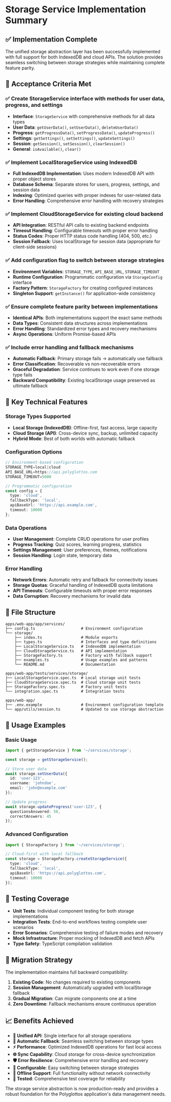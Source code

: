 # Storage Service Implementation Summary

## ✅ Implementation Complete

The unified storage abstraction layer has been successfully implemented with full support for both IndexedDB and cloud APIs. The solution provides seamless switching between storage strategies while maintaining complete feature parity.

## 🎯 Acceptance Criteria Met

### ✅ Create StorageService interface with methods for user data, progress, and settings
- **Interface**: `StorageService` with comprehensive methods for all data types
- **User Data**: `getUserData()`, `setUserData()`, `deleteUserData()`
- **Progress**: `getProgressData()`, `setProgressData()`, `updateProgress()`
- **Settings**: `getSettings()`, `setSettings()`, `updateSettings()`
- **Session**: `getSession()`, `setSession()`, `clearSession()`
- **General**: `isAvailable()`, `clear()`

### ✅ Implement LocalStorageService using IndexedDB
- **Full IndexedDB Implementation**: Uses modern IndexedDB API with proper object stores
- **Database Schema**: Separate stores for users, progress, settings, and session data
- **Indexing**: Optimized queries with proper indexes for user-related data
- **Error Handling**: Comprehensive error handling with recovery strategies

### ✅ Implement CloudStorageService for existing cloud backend
- **API Integration**: RESTful API calls to existing backend endpoints
- **Timeout Handling**: Configurable timeouts with proper error handling
- **Status Codes**: Proper HTTP status code handling (404, 500, etc.)
- **Session Fallback**: Uses localStorage for session data (appropriate for client-side sessions)

### ✅ Add configuration flag to switch between storage strategies
- **Environment Variables**: `STORAGE_TYPE`, `API_BASE_URL`, `STORAGE_TIMEOUT`
- **Runtime Configuration**: Programmatic configuration via `StorageConfig` interface
- **Factory Pattern**: `StorageFactory` for creating configured instances
- **Singleton Support**: `getInstance()` for application-wide consistency

### ✅ Ensure complete feature parity between implementations
- **Identical APIs**: Both implementations support the exact same methods
- **Data Types**: Consistent data structures across implementations
- **Error Handling**: Standardized error types and recovery mechanisms
- **Async Operations**: Uniform Promise-based APIs

### ✅ Include error handling and fallback mechanisms
- **Automatic Fallback**: Primary storage fails → automatically use fallback
- **Error Classification**: Recoverable vs non-recoverable errors
- **Graceful Degradation**: Service continues to work even if one storage type fails
- **Backward Compatibility**: Existing localStorage usage preserved as ultimate fallback

## 🔧 Key Technical Features

### Storage Types Supported
- **Local Storage (IndexedDB)**: Offline-first, fast access, large capacity
- **Cloud Storage (API)**: Cross-device sync, backup, unlimited capacity
- **Hybrid Mode**: Best of both worlds with automatic fallback

### Configuration Options
```typescript
// Environment-based configuration
STORAGE_TYPE=local|cloud
API_BASE_URL=https://api.polyglottos.com
STORAGE_TIMEOUT=5000

// Programmatic configuration
const config = {
  type: 'cloud',
  fallbackType: 'local',
  apiBaseUrl: 'https://api.example.com',
  timeout: 10000
};
```

### Data Operations
- **User Management**: Complete CRUD operations for user profiles
- **Progress Tracking**: Quiz scores, learning progress, statistics
- **Settings Management**: User preferences, themes, notifications
- **Session Handling**: Login state, temporary data

### Error Handling
- **Network Errors**: Automatic retry and fallback for connectivity issues
- **Storage Quotas**: Graceful handling of IndexedDB quota limitations
- **API Timeouts**: Configurable timeouts with proper error responses
- **Data Corruption**: Recovery mechanisms for invalid data

## 📁 File Structure

```
apps/web-app/app/services/
├── config.ts                    # Environment configuration
└── storage/
    ├── index.ts                 # Module exports
    ├── types.ts                 # Interfaces and type definitions
    ├── LocalStorageService.ts   # IndexedDB implementation
    ├── CloudStorageService.ts   # API implementation
    ├── StorageFactory.ts        # Factory with fallback support
    ├── examples.ts              # Usage examples and patterns
    └── README.md                # Documentation

apps/web-app/tests/services/storage/
├── LocalStorageService.spec.ts  # Local storage unit tests
├── CloudStorageService.spec.ts  # Cloud storage unit tests
├── StorageFactory.spec.ts       # Factory unit tests
└── integration.spec.ts          # Integration tests

apps/web-app/
├── .env.example                 # Environment configuration template
└── app/utils/session.ts         # Updated to use storage abstraction
```

## 🚀 Usage Examples

### Basic Usage
```typescript
import { getStorageService } from '~/services/storage';

const storage = getStorageService();

// Store user data
await storage.setUserData({
  id: 'user-123',
  username: 'johndoe',
  email: 'john@example.com'
});

// Update progress
await storage.updateProgress('user-123', {
  questionsAnswered: 50,
  correctAnswers: 45
});
```

### Advanced Configuration
```typescript
import { StorageFactory } from '~/services/storage';

// Cloud-first with local fallback
const storage = StorageFactory.createStorageService({
  type: 'cloud',
  fallbackType: 'local',
  apiBaseUrl: 'https://api.polyglottos.com',
  timeout: 10000
});
```

## 🧪 Testing Coverage

- **Unit Tests**: Individual component testing for both storage implementations
- **Integration Tests**: End-to-end workflows testing complete user scenarios
- **Error Scenarios**: Comprehensive testing of failure modes and recovery
- **Mock Infrastructure**: Proper mocking of IndexedDB and fetch APIs
- **Type Safety**: TypeScript compilation validation

## 🔄 Migration Strategy

The implementation maintains full backward compatibility:

1. **Existing Code**: No changes required to existing components
2. **Session Management**: Automatically upgraded with localStorage fallback
3. **Gradual Migration**: Can migrate components one at a time
4. **Zero Downtime**: Fallback mechanisms ensure continuous operation

## 📈 Benefits Achieved

- **🎯 Unified API**: Single interface for all storage operations
- **🔄 Automatic Fallback**: Seamless switching between storage types
- **⚡ Performance**: Optimized IndexedDB operations for fast local access
- **🌐 Sync Capability**: Cloud storage for cross-device synchronization
- **🛡️ Error Resilience**: Comprehensive error handling and recovery
- **🔧 Configurable**: Easy switching between storage strategies
- **📱 Offline Support**: Full functionality without network connectivity
- **🧪 Tested**: Comprehensive test coverage for reliability

The storage service abstraction is now production-ready and provides a robust foundation for the Polyglottos application's data management needs.